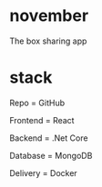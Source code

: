 # november
The box sharing app

# stack 
Repo = GitHub

Frontend = React 

Backend = .Net Core

Database = MongoDB

Delivery = Docker
